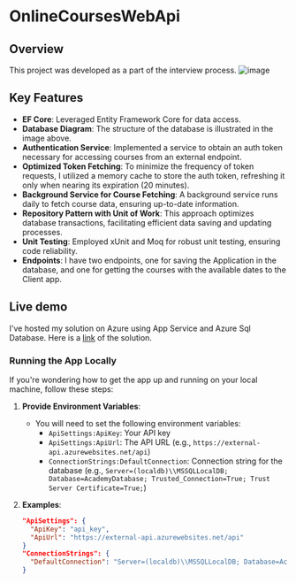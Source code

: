 # OnlineCoursesWebApi

## Overview
This project was developed as a part of the interview process.
![image](https://github.com/stefankrstevski/OnlineCoursesWebApi/assets/165183191/afec743c-b286-47da-a22a-3ca441fd3ad2)

## Key Features
- **EF Core**: Leveraged Entity Framework Core for data access.
- **Database Diagram**: The structure of the database is illustrated in the image above.
- **Authentication Service**: Implemented a service to obtain an auth token necessary for accessing courses from an external endpoint.
- **Optimized Token Fetching**: To minimize the frequency of token requests, I utilized a memory cache to store the auth token, refreshing it only when nearing its expiration (20 minutes).
- **Background Service for Course Fetching**: A background service runs daily to fetch course data, ensuring up-to-date information.
- **Repository Pattern with Unit of Work**: This approach optimizes database transactions, facilitating efficient data saving and updating processes.
- **Unit Testing**: Employed xUnit and Moq for robust unit testing, ensuring code reliability.
- **Endpoints**: I have two endpoints, one for saving the Application in the database, and one for getting the courses with the available dates to the Client app.

## Live demo
I've hosted my solution on Azure using App Service and Azure Sql Database. Here is a [link](https://academywebapi.azurewebsites.net/swagger/index.html) of the solution.

### Running the App Locally

If you're wondering how to get the app up and running on your local machine, follow these steps:

1. **Provide Environment Variables**:
   - You will need to set the following environment variables:
     - `ApiSettings:ApiKey`: Your API key
     - `ApiSettings:ApiUrl`: The API URL (e.g., `https://external-api.azurewebsites.net/api`)
     - `ConnectionStrings:DefaultConnection`: Connection string for the database (e.g., `Server=(localdb)\\MSSQLLocalDB; Database=AcademyDatabase; Trusted_Connection=True; Trust Server Certificate=True;`)

2. **Examples**:
   ```json
   "ApiSettings": {
     "ApiKey": "api_key",
     "ApiUrl": "https://external-api.azurewebsites.net/api"
   }
   "ConnectionStrings": {
     "DefaultConnection": "Server=(localdb)\\MSSQLLocalDB; Database=AcademyDatabase; Trusted_Connection=True; Trust Server Certificate=True;"
   }
